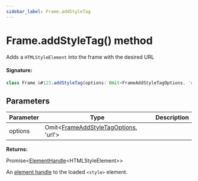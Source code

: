```yaml
---
sidebar_label: Frame.addStyleTag
---
```


# Frame.addStyleTag() method

Adds a `HTMLStyleElement` into the frame with the desired URL

#### Signature:

```typescript
class Frame &#123;addStyleTag(options: Omit<FrameAddStyleTagOptions, 'url'>): Promise<ElementHandle<HTMLStyleElement>>;&#125;
```

## Parameters

| Parameter | Type                                                                                 | Description |
| --------- | ------------------------------------------------------------------------------------ | ----------- |
| options   | Omit&lt;[FrameAddStyleTagOptions](./puppeteer.frameaddstyletagoptions.md), 'url'&gt; |             |

**Returns:**

Promise&lt;[ElementHandle](./puppeteer.elementhandle.md)&lt;HTMLStyleElement&gt;&gt;

An [element handle](./puppeteer.elementhandle.md) to the loaded `<style>` element.
